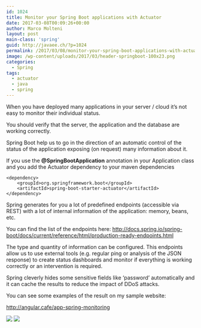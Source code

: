 ```yaml
---
id: 1024
title: Monitor your Spring Boot applications with Actuator
date: 2017-03-08T00:09:26+00:00
author: Marco Molteni
layout: post
main-class: 'spring'
guid: http://javaee.ch/?p=1024
permalink: /2017/03/08/monitor-your-spring-boot-applications-with-actuator/
image: /wp-content/uploads/2017/03/header-springboot-100x23.png
categories:
  - Spring
tags:
  - actuator
  - java
  - spring
---
```

When you have deployed many applications in your server / cloud it&#8217;s not easy to monitor their individual status.

You should verify that the server, the application and the database are working correctly.

Spring Boot help us to go in the direction of an automatic control of the status of the application exposing (on request) many information about it.

If you use the **@SpringBootApplication** annotation in your Application class and you add the Actuator dependency to your maven dependencies

    <dependency>
        <groupId>org.springframework.boot</groupId>
        <artifactId>spring-boot-starter-actuator</artifactId>
    </dependency>
    

Spring generates for you a lot of predefined endpoints (accessible via REST) with a lot of internal information of the application: memory, beans, etc.

You can find the list of the endpoints here: <http://docs.spring.io/spring-boot/docs/current/reference/html/production-ready-endpoints.html>

The type and quantity of information can be configured. This endpoints allow us to use external tools (e.g. regular ping or analysis of the JSON response) to create status dashboards and monitor if everything is working correctly or an intervention is required.

Spring cleverly hides some sensitive fields like &#8216;password&#8217; automatically and it can cache the results to reduce the impact of DDoS attacks.

You can see some examples of the result on my sample website:

<http://angular.cafe/app-spring-monitoring>

<img class="alignnone size-full wp-image-1022" src="{{site.baseurl}}/assets/img/uploads/2017/03/monitoring_2.png?resize=106%2C138" data-recalc-dims="1" />

<img class="alignnone size-full wp-image-1023" src="{{site.baseurl}}/assets/img/uploads/2017/03/monitoring_1.png?resize=300%2C475" data-recalc-dims="1" />